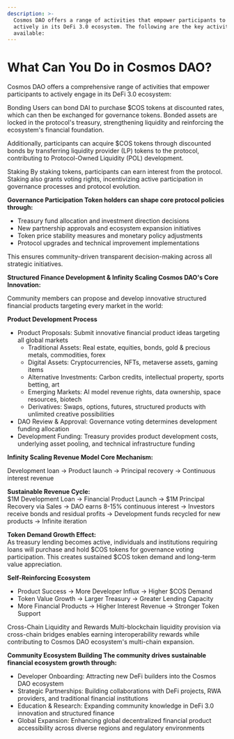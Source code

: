 ```yaml
---
description: >-
  Cosmos DAO offers a range of activities that empower participants to engage
  actively in its DeFi 3.0 ecosystem. The following are the key activities
  available:
---
```


# What Can You Do in Cosmos DAO?

Cosmos DAO offers a comprehensive range of activities that empower participants to actively engage in its DeFi 3.0 ecosystem:

Bonding Users can bond DAI to purchase $COS tokens at discounted rates, which can then be exchanged for governance tokens. Bonded assets are locked in the protocol's treasury, strengthening liquidity and reinforcing the ecosystem's financial foundation.

Additionally, participants can acquire $COS tokens through discounted bonds by transferring liquidity provider (LP) tokens to the protocol, contributing to Protocol-Owned Liquidity (POL) development.

Staking By staking tokens, participants can earn interest from the protocol. Staking also grants voting rights, incentivizing active participation in governance processes and protocol evolution.

**Governance Participation Token holders can shape core protocol policies through:**

* Treasury fund allocation and investment direction decisions
* New partnership approvals and ecosystem expansion initiatives
* Token price stability measures and monetary policy adjustments
* Protocol upgrades and technical improvement implementations

This ensures community-driven transparent decision-making across all strategic initiatives.



**Structured Finance Development & Infinity Scaling Cosmos DAO's Core Innovation:**&#x20;

Community members can propose and develop innovative structured financial products targeting every market in the world:



**Product Development Process**

* Product Proposals: Submit innovative financial product ideas targeting all global markets
  * Traditional Assets: Real estate, equities, bonds, gold & precious metals, commodities, forex
  * Digital Assets: Cryptocurrencies, NFTs, metaverse assets, gaming items
  * Alternative Investments: Carbon credits, intellectual property, sports betting, art
  * Emerging Markets: AI model revenue rights, data ownership, space resources, biotech
  * Derivatives: Swaps, options, futures, structured products with unlimited creative possibilities
* DAO Review & Approval: Governance voting determines development funding allocation
* Development Funding: Treasury provides product development costs, underlying asset pooling, and technical infrastructure funding

**Infinity Scaling Revenue Model Core Mechanism:**&#x20;

Development loan → Product launch → Principal recovery → Continuous interest revenue

**Sustainable Revenue Cycle:** \
$1M Development Loan → Financial Product Launch → $1M Principal Recovery via Sales → DAO earns 8-15% continuous interest → Investors receive bonds and residual profits → Development funds recycled for new products → Infinite iteration

**Token Demand Growth Effect:** \
As treasury lending becomes active, individuals and institutions requiring loans will purchase and hold $COS tokens for governance voting participation. This creates sustained $COS token demand and long-term value appreciation.

**Self-Reinforcing Ecosystem**

* Product Success → More Developer Influx → Higher $COS Demand
* Token Value Growth → Larger Treasury → Greater Lending Capacity
* More Financial Products → Higher Interest Revenue → Stronger Token Support

Cross-Chain Liquidity and Rewards Multi-blockchain liquidity provision via cross-chain bridges enables earning interoperability rewards while contributing to Cosmos DAO ecosystem's multi-chain expansion.

**Community Ecosystem Building The community drives sustainable financial ecosystem growth through:**

* Developer Onboarding: Attracting new DeFi builders into the Cosmos DAO ecosystem
* Strategic Partnerships: Building collaborations with DeFi projects, RWA providers, and traditional financial institutions
* Education & Research: Expanding community knowledge in DeFi 3.0 innovation and structured finance
* Global Expansion: Enhancing global decentralized financial product accessibility across diverse regions and regulatory environments
